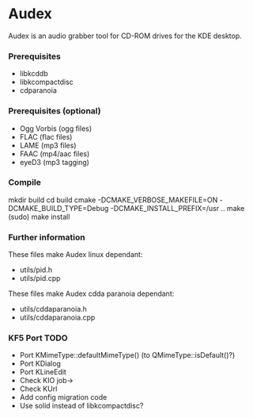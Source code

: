 Audex
=====

Audex is an audio grabber tool for CD-ROM drives for the KDE desktop.

### Prerequisites

* libkcddb
* libkcompactdisc
* cdparanoia

### Prerequisites (optional)

* Ogg Vorbis (ogg files)
* FLAC (flac files)
* LAME (mp3 files)
* FAAC (mp4/aac files)
* eyeD3 (mp3 tagging)

### Compile

mkdir build
cd build
cmake -DCMAKE_VERBOSE_MAKEFILE=ON -DCMAKE_BUILD_TYPE=Debug -DCMAKE_INSTALL_PREFIX=/usr ..
make
(sudo) make install

### Further information

These files make Audex linux dependant:

* utils/pid.h
* utils/pid.cpp

These files make Audex cdda paranoia dependant:

* utils/cddaparanoia.h
* utils/cddaparanoia.cpp

### KF5 Port TODO

* Port KMimeType::defaultMimeType() (to QMimeType::isDefault()?)
* Port KDialog
* Port KLineEdit
* Check KIO job->
* Check KUrl
* Add config migration code
* Use solid instead of libkcompactdisc?

